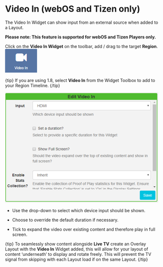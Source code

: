 <!--toc=widgets-->

# Video In (webOS and Tizen only)

The Video In Widget can show input from an external source when added to a Layout. 

**Please note: This feature is supported for webOS and Tizen Players only.**

Click on the **Video In Widget** on the toolbar, add / drag to the target **Region**. ![Video In Widget](img/v2_media_videoin_widget.png)

{tip}
If you are using 1.8, select **Video In** from the Widget Toolbox to add to your Region Timeline.
{/tip}

![Add Video In](img/v2_media_video_in.png)

- Use the drop-down to select which device input should be shown.

- Choose to override the default duration if necessary.
- Tick to expand the video over existing content and therefore play in full screen.

{tip}
To seamlessly show content alongside **Live TV** create an Overlay Layout with the **Video In** Widget added, this will allow for your layout of content ‘underneath’ to display and rotate freely. This will prevent the TV signal from skipping with each Layout load if on the same Layout.
{/tip}